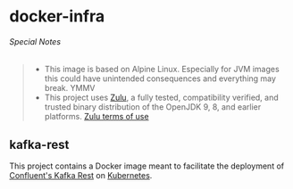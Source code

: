 docker-infra
============

###### Special Notes
> * This image is based on Alpine Linux. Especially for JVM images this could have unintended consequences and everything may break. YMMV
> * This project uses [Zulu](https://www.azul.com/downloads/zulu/), a fully tested, compatibility verified, and trusted binary distribution of the OpenJDK 9, 8, and earlier platforms. [Zulu terms of use](https://www.azul.com/products/zulu-and-zulu-enterprise/zulu-terms-of-use/)

kafka-rest
----------

This project contains a Docker image meant to facilitate the deployment of
[Confluent's Kafka Rest](https://github.com/confluentinc/kafka-rest) on [Kubernetes](http://kubernetes.io/).
